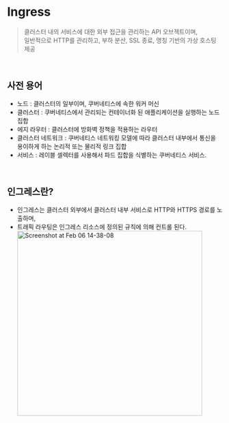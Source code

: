 # Ingress
> 클러스터 내의 서비스에 대한 외부 접근을 관리하는 API 오브젝트이며,<br>
> 일반적으로 HTTP를 관리하고, 부하 분산, SSL 종료, 명칭 기반의 가상 호스팅 제공
<br>

## 사전 용어
* 노드 : 클러스터의 일부이며, 쿠버네티스에 속한 워커 머신
* 클러스터 : 쿠버네티스에서 관리되는 컨테이너화 된 애플리케이션을 실행하는 노드 집합
* 에지 라우터 : 클러스터에 방화벽 정책을 적용하는 라우터
* 클러스터 네트워크 : 쿠버네티스 네트워킹 모델에 따라 클러스터 내부에서 통신을 용이하게 하는 논리적 또는 물리적 링크 집합
* 서비스 : 레이블 셀렉터를 사용해서 파드 집합을 식별하는 쿠버네티스 서비스.
<br>

## 인그레스란?
* 인그레스는 클러스터 외부에서 클러스터 내부 서비스로 HTTP와 HTTPS 경로를 노출하며,<br>
* 트래픽 라우팅은 인그레스 리소스에 정의된 규칙에 의해 컨트롤 된다.
  <img width="432" alt="Screenshot at Feb 06 14-38-08" src="https://user-images.githubusercontent.com/80312713/152669033-33dc1581-9bd1-4374-a01c-5dbb58567e13.png">
